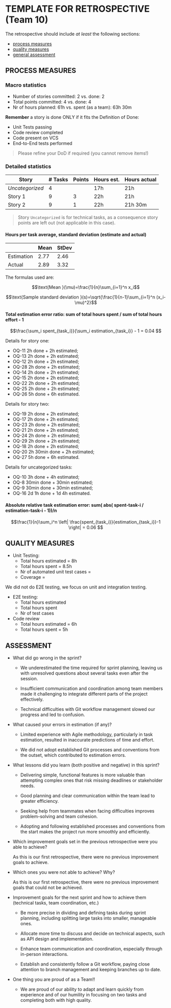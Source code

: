 TEMPLATE FOR RETROSPECTIVE (Team 10)
=====================================

The retrospective should include _at least_ the following
sections:

- [process measures](#process-measures)
- [quality measures](#quality-measures)
- [general assessment](#assessment)

## PROCESS MEASURES

### Macro statistics

- Number of stories committed: 2 vs. done: 2
- Total points committed: 4 vs. done: 4
- Nr of hours planned: 61h vs. spent (as a team): 63h 30m

**Remember** a story is done ONLY if it fits the Definition of Done:
 
- Unit Tests passing
- Code review completed
- Code present on VCS
- End-to-End tests performed

> Please refine your DoD if required (you cannot remove items!) 

### Detailed statistics

| Story  | # Tasks | Points | Hours est. | Hours actual |
|--------|---------|--------|------------|--------------|
| _Uncategorized_   |     4    |       |     17h       |    21h          |
| Story 1     |    9     |    3    |   22h         |        21h      |  
| Story 2     |    9     |    1    |   22h         |        21h 30m      |  

> Story `Uncategorized` is for technical tasks, as a consequence story points are left out (not applicable in this case).

#### Hours per task average, standard deviation (estimate and actual)

|            | Mean | StDev |
|------------|------|-------|
| Estimation |  2.77    |   2.46    | 
| Actual     |   2.89   |   3.32   |

The formulas used are:

$$\text{Mean }(\mu)=\frac{1}{n}\sum_{i=1}^n x_i$$

$$\text{Sample standard deviation }(s)=\sqrt{\frac{1}{n-1}\sum_{i=1}^n (x_i-\mu)^2}$$

#### Total estimation error ratio: sum of total hours spent / sum of total hours effort - 1

$$\frac{\sum_i spent_{task_i}}{\sum_i estimation_{task_i}} - 1 = 0.04 $$

Details for story one:
- OQ-11 2h done + 2h estimated;
- OQ-13 2h done + 2h estimated;
- OQ-12 2h done + 2h estimated;
- OQ-28 2h done + 2h estimated;
- OQ-14 2h done + 2h estimated;
- OQ-15 2h done + 2h estimated;
- OQ-22 2h done + 2h estimated;
- OQ-25 2h done + 2h estimated;
- OQ-26 5h done + 6h estimated.

Details for story two:
- OQ-19 2h done + 2h estimated;
- OQ-17 2h done + 2h estimated;
- OQ-23 2h done + 2h estimated;
- OQ-21 2h done + 2h estimated;
- OQ-24 2h done + 2h estimated;
- OQ-29 2h done + 2h estimated;
- OQ-18 2h done + 2h estimated;
- OQ-20 2h 30min done + 2h estimated;
- OQ-27 5h done + 6h estimated.

Details for uncategorized tasks:
- OQ-10 3h done + 4h estimated;
- OQ-8 30min done + 30min estimated;
- OQ-9 30min done + 30min estimated;
- OQ-16 2d 1h done + 1d 4h estimated.
    
#### Absolute relative task estimation error: sum( abs( spent-task-i / estimation-task-i - 1))/n

$$\frac{1}{n}\sum_i^n \left| \frac{spent_{task_i}}{estimation_{task_i}}-1 \right| = 0.06 $$
  
## QUALITY MEASURES 

- Unit Testing:
  - Total hours estimated = 8h
  - Total hours spent = 8.5h
  - Nr of automated unit test cases = 
  - Coverage = 
  
We did not do E2E testing, we focus on unit and integration testing.
- E2E testing:
  - Total hours estimated
  - Total hours spent
  - Nr of test cases
- Code review 
  - Total hours estimated = 6h
  - Total hours spent = 5h

## ASSESSMENT

- What did go wrong in the sprint?

  - We underestimated the time required for sprint planning, leaving us with unresolved questions about several tasks even after the session.

  - Insufficient communication and coordination among team members made it challenging to integrate different parts of the project effectively.

  - Technical difficulties with Git workflow management slowed our progress and led to confusion.

- What caused your errors in estimation (if any)?

  - Limited experience with Agile methodology, particularly in task estimation, resulted in inaccurate predictions of time and effort.

  - We did not adopt established Git processes and conventions from the outset, which contributed to estimation errors.

- What lessons did you learn (both positive and negative) in this sprint?

  - Delivering simple, functional features is more valuable than attempting complex ones that risk missing deadlines or stakeholder needs.

  - Good planning and clear communication within the team lead to greater efficiency.

  - Seeking help from teammates when facing difficulties improves problem-solving and team cohesion.

  - Adopting and following established processes and conventions from the start makes the project run more smoothly and efficiently.

- Which improvement goals set in the previous retrospective were you able to achieve? 
  
  As this is our first retrospective, there were no previous improvement goals to achieve.

- Which ones you were not able to achieve? Why?
  
  As this is our first retrospective, there were no previous improvement goals that could not be achieved.

- Improvement goals for the next sprint and how to achieve them (technical tasks, team coordination, etc.)

  - Be more precise in dividing and defining tasks during sprint planning, including splitting large tasks into smaller, manageable ones.

  - Allocate more time to discuss and decide on technical aspects, such as API design and implementation.

  - Enhance team communication and coordination, especially through in-person interactions.

  - Establish and consistently follow a Git workflow, paying close attention to branch management and keeping branches up to date.

- One thing you are proud of as a Team!!

  - We are proud of our ability to adapt and learn quickly from experience and of our humility in focusing on two tasks and completing both with high quality.